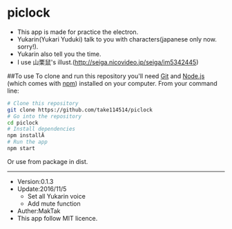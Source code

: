# piclock
* This app is made for practice the electron.
* Yukarin(Yukari Yuduki) talk to you with characters(japanese only now. sorry!).
* Yukarin also tell you the time.
* I use 山栗鼠's illust.(http://seiga.nicovideo.jp/seiga/im5342445)

##To use
To clone and run this repository you'll need [Git](https://git-scm.com/) and [Node.js](https://nodejs.org/en/download/) (which comes with [npm](http://npmjs.com/)) installed on your computer. From your command line:

```bash
# Clone this repository
git clone https://github.com/take114514/piclock
# Go into the repository
cd piclock
# Install dependencies
npm installÂ
# Run the app
npm start
```

Or use from package in dist.

---

* Version:0.1.3  
* Update:2016/11/5
  - Set all Yukarin voice
  - Add mute function
* Auther:MakTak  
* This app follow MIT licence.  
